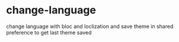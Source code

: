 # change-language
change language  with bloc and loclization and save theme in shared preference to get last theme saved

